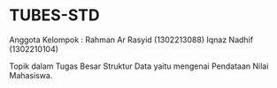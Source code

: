 # TUBES-STD

Anggota Kelompok :
    Rahman Ar Rasyid (1302213088)
    Iqnaz Nadhif (1302210104)

Topik dalam Tugas Besar Struktur Data yaitu mengenai Pendataan Nilai Mahasiswa.
